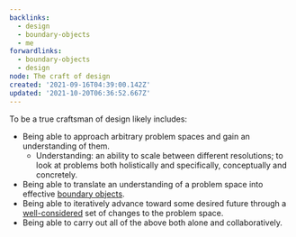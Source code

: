 ```yaml
---
backlinks:
  - design
  - boundary-objects
  - me
forwardlinks:
  - boundary-objects
  - design
node: The craft of design
created: '2021-09-16T04:39:00.142Z'
updated: '2021-10-20T06:36:52.667Z'
---
```

To be a true craftsman of design likely includes:

- Being able to approach arbitrary problem spaces and gain an understanding of them. 
    - Understanding: an ability to scale between different resolutions; to look at problems both holistically and specifically, conceptually and concretely. 
- Being able to translate an understanding of a problem space into effective [boundary objects](boundary-objects.md). 
- Being able to iteratively advance toward some desired future through a [well-considered](design.md) set of changes to the problem space.
- Being able to carry out all of the above both alone and collaboratively.  
